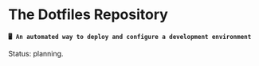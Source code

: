 # The Dotfiles Repository

**`🖥️ An automated way to deploy and configure a development environment`**

Status: planning.
